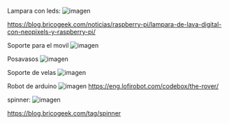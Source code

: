 
Lampara con leds:
![imagen](https://user-images.githubusercontent.com/90753262/154477515-6c5f2b3b-3bf9-433b-b8bb-6a460c0af926.png)

https://blog.bricogeek.com/noticias/raspberry-pi/lampara-de-lava-digital-con-neopixels-y-raspberry-pi/








Soporte para el movil
![imagen](https://user-images.githubusercontent.com/90753262/154469112-5e98e3ec-e3da-422d-abd6-7a832a01bb3c.png)


Posavasos 
![imagen](https://user-images.githubusercontent.com/90753262/154469252-d531028b-ac25-463f-b26a-9831674bbd2a.png)

Soporte de velas
![imagen](https://user-images.githubusercontent.com/90753262/154469457-59ec2cc2-3ec3-4c92-be35-e46957dfbcc0.png)


Robot de arduino 
![imagen](https://user-images.githubusercontent.com/90753262/154472683-a71b096e-6a4b-4005-aa9d-08cecfa3526f.png)
https://eng.lofirobot.com/codebox/the-rover/


spinner:
![imagen](https://user-images.githubusercontent.com/90753262/154473650-a789b336-b631-4b27-8833-62de9e1a5824.png)


https://blog.bricogeek.com/tag/spinner


